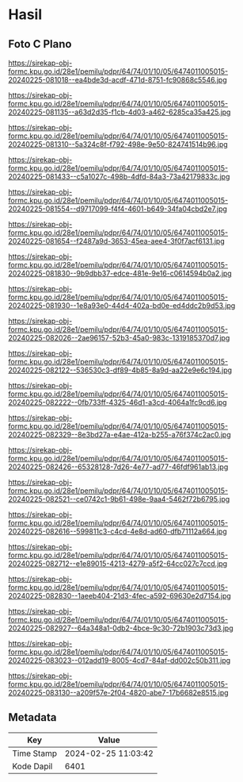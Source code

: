 # Hasil

## Foto C Plano

https://sirekap-obj-formc.kpu.go.id/28e1/pemilu/pdpr/64/74/01/10/05/6474011005015-20240225-081018--ea4bde3d-acdf-471d-8751-fc90868c5546.jpg

https://sirekap-obj-formc.kpu.go.id/28e1/pemilu/pdpr/64/74/01/10/05/6474011005015-20240225-081135--a63d2d35-f1cb-4d03-a462-6285ca35a425.jpg

https://sirekap-obj-formc.kpu.go.id/28e1/pemilu/pdpr/64/74/01/10/05/6474011005015-20240225-081310--5a324c8f-f792-498e-9e50-824741514b96.jpg

https://sirekap-obj-formc.kpu.go.id/28e1/pemilu/pdpr/64/74/01/10/05/6474011005015-20240225-081433--c5a1027c-498b-4dfd-84a3-73a42179833c.jpg

https://sirekap-obj-formc.kpu.go.id/28e1/pemilu/pdpr/64/74/01/10/05/6474011005015-20240225-081554--d9717099-f4f4-4601-b649-34fa04cbd2e7.jpg

https://sirekap-obj-formc.kpu.go.id/28e1/pemilu/pdpr/64/74/01/10/05/6474011005015-20240225-081654--f2487a9d-3653-45ea-aee4-3f0f7acf6131.jpg

https://sirekap-obj-formc.kpu.go.id/28e1/pemilu/pdpr/64/74/01/10/05/6474011005015-20240225-081830--9b9dbb37-edce-481e-9e16-c0614594b0a2.jpg

https://sirekap-obj-formc.kpu.go.id/28e1/pemilu/pdpr/64/74/01/10/05/6474011005015-20240225-081930--1e8a93e0-44d4-402a-bd0e-ed4ddc2b9d53.jpg

https://sirekap-obj-formc.kpu.go.id/28e1/pemilu/pdpr/64/74/01/10/05/6474011005015-20240225-082026--2ae96157-52b3-45a0-983c-1319185370d7.jpg

https://sirekap-obj-formc.kpu.go.id/28e1/pemilu/pdpr/64/74/01/10/05/6474011005015-20240225-082122--536530c3-df89-4b85-8a9d-aa22e9e6c194.jpg

https://sirekap-obj-formc.kpu.go.id/28e1/pemilu/pdpr/64/74/01/10/05/6474011005015-20240225-082222--0fb733ff-4325-46d1-a3cd-4064a1fc9cd6.jpg

https://sirekap-obj-formc.kpu.go.id/28e1/pemilu/pdpr/64/74/01/10/05/6474011005015-20240225-082329--8e3bd27a-e4ae-412a-b255-a76f374c2ac0.jpg

https://sirekap-obj-formc.kpu.go.id/28e1/pemilu/pdpr/64/74/01/10/05/6474011005015-20240225-082426--65328128-7d26-4e77-ad77-46fdf961ab13.jpg

https://sirekap-obj-formc.kpu.go.id/28e1/pemilu/pdpr/64/74/01/10/05/6474011005015-20240225-082521--ce0742c1-9b61-498e-9aa4-5462f72b6795.jpg

https://sirekap-obj-formc.kpu.go.id/28e1/pemilu/pdpr/64/74/01/10/05/6474011005015-20240225-082616--599811c3-c4cd-4e8d-ad60-dfb71112a664.jpg

https://sirekap-obj-formc.kpu.go.id/28e1/pemilu/pdpr/64/74/01/10/05/6474011005015-20240225-082712--e1e89015-4213-4279-a5f2-64cc027c7ccd.jpg

https://sirekap-obj-formc.kpu.go.id/28e1/pemilu/pdpr/64/74/01/10/05/6474011005015-20240225-082830--1aeeb404-21d3-4fec-a592-69630e2d7154.jpg

https://sirekap-obj-formc.kpu.go.id/28e1/pemilu/pdpr/64/74/01/10/05/6474011005015-20240225-082927--64a348a1-0db2-4bce-9c30-72b1903c73d3.jpg

https://sirekap-obj-formc.kpu.go.id/28e1/pemilu/pdpr/64/74/01/10/05/6474011005015-20240225-083023--012add19-8005-4cd7-84af-dd002c50b311.jpg

https://sirekap-obj-formc.kpu.go.id/28e1/pemilu/pdpr/64/74/01/10/05/6474011005015-20240225-083130--a209f57e-2f04-4820-abe7-17b6682e8515.jpg


## Metadata

| Key        | Value               |
| ---------- | ------------------- |
| Time Stamp | 2024-02-25 11:03:42 |
| Kode Dapil | 6401                |



